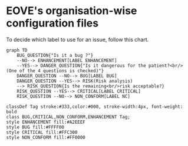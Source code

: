 # EOVE's organisation-wise configuration files
                                              
To decide which label to use for an issue, follow this chart.

```mermaid
graph TD
    BUG_QUESTION{"Is it a bug ?"}
    --NO--> ENHANCEMENT[LABEL ENHANCEMENT]
    --YES--> DANGER_QUESTION{"Is it dangerous for the patient?<br/>(One of the 4 questions is checked)"}
    DANGER_QUESTION --NO--> BUG[LABEL BUG]
    DANGER_QUESTION --YES--> RISK(Risk analysis)
    --> RISK_QUESTION{Is the remaining<br/>risk acceptable?}
    RISK_QUESTION --YES--> CRITICAL[LABEL CRITICAL]
    RISK_QUESTION --NO--> NON_CONFORM[LABEL NC]

classDef Tag stroke:#333,color:#000, stroke-width:4px, font-weight: bold
class BUG,CRITICAL,NON_CONFORM,ENHANCEMENT Tag;
style ENHANCEMENT fill:#A2EEEF
style BUG fill:#FFFF00
style CRITICAL fill:#FFC300
style NON_CONFORM fill:#FF0000
```
